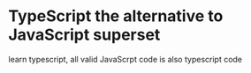 # TypeScript the alternative to JavaScript superset

learn typescript, all valid JavaScrpt code is also typescript code
